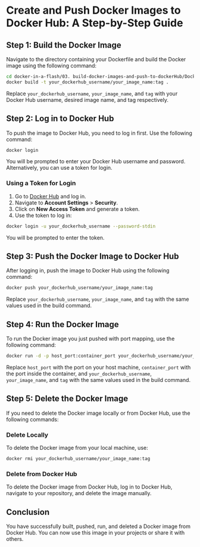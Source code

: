 # Create and Push Docker Images to Docker Hub: A Step-by-Step Guide

## Step 1: Build the Docker Image
Navigate to the directory containing your Dockerfile and build the Docker image using the following command:

```sh
cd docker-in-a-flash/03. build-docker-images-and-push-to-dockerHub/Dockerfiles
docker build -t your_dockerhub_username/your_image_name:tag .
```

Replace `your_dockerhub_username`, `your_image_name`, and `tag` with your Docker Hub username, desired image name, and tag respectively.

## Step 2: Log in to Docker Hub
To push the image to Docker Hub, you need to log in first. Use the following command:

```sh
docker login
```

You will be prompted to enter your Docker Hub username and password. Alternatively, you can use a token for login.

### Using a Token for Login
1. Go to [Docker Hub](https://hub.docker.com/) and log in.
2. Navigate to **Account Settings** > **Security**.
3. Click on **New Access Token** and generate a token.
4. Use the token to log in:

```sh
docker login -u your_dockerhub_username --password-stdin
```

You will be prompted to enter the token.

## Step 3: Push the Docker Image to Docker Hub
After logging in, push the image to Docker Hub using the following command:

```sh
docker push your_dockerhub_username/your_image_name:tag
```

Replace `your_dockerhub_username`, `your_image_name`, and `tag` with the same values used in the build command.

## Step 4: Run the Docker Image
To run the Docker image you just pushed with port mapping, use the following command:

```sh
docker run -d -p host_port:container_port your_dockerhub_username/your_image_name:tag
```

Replace `host_port` with the port on your host machine, `container_port` with the port inside the container, and `your_dockerhub_username`, `your_image_name`, and `tag` with the same values used in the build command.

## Step 5: Delete the Docker Image
If you need to delete the Docker image locally or from Docker Hub, use the following commands:

### Delete Locally
To delete the Docker image from your local machine, use:

```sh
docker rmi your_dockerhub_username/your_image_name:tag
```

### Delete from Docker Hub
To delete the Docker image from Docker Hub, log in to Docker Hub, navigate to your repository, and delete the image manually.

## Conclusion
You have successfully built, pushed, run, and deleted a Docker image from Docker Hub. You can now use this image in your projects or share it with others.
